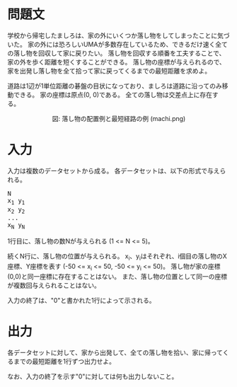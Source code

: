 問題文
==
学校から帰宅したましろは、家の外にいくつか落し物をしてしまったことに気づいた。
家の外には恐ろしいUMAが多数存在しているため、できるだけ速く全ての落し物を回収して家に戻りたい。
落し物を回収する順番を工夫することで、家の外を歩く距離を短くすることができる。
落し物の座標が与えられるので、家を出発し落し物を全て拾って家に戻ってくるまでの最短距離を求めよ。

道路は1辺が1単位距離の碁盤の目状になっており、ましろは道路に沿ってのみ移動できる。
家の座標は原点(0, 0)である。
全ての落し物は交差点上に存在する。

<center>
図: 落し物の配置例と最短経路の例 (machi.png)
</center>

入力
==
入力は複数のデータセットから成る。
各データセットは、以下の形式で与えられる。

<pre>
N
x<sub>1</sub> y<sub>1</sub>
x<sub>2</sub> y<sub>2</sub>
...
x<sub>N</sub> y<sub>N</sub>
</pre>

1行目に、落し物の数Nが与えられる (1 <= N <= 5)。

続くN行に、落し物の位置が与えられる。
x<sub>i</sub>、y<sub>i</sub>はそれぞれ、i個目の落し物のX座標、Y座標を表す (-50 <= x<sub>i</sub> <= 50, -50 <= y<sub>i</sub> <= 50)。
落し物が家の座標(0,0)と同一座標に存在することはない。
また、落し物の位置として同一の座標が複数回与えられることはない。

入力の終了は、"0"と書かれた1行によって示される。

出力
==
各データセットに対して、家から出発して、全ての落し物を拾い、家に帰ってくるまでの最短距離を1行ずつ出力せよ。

なお、入力の終了を示す"0"に対しては何も出力しないこと。

